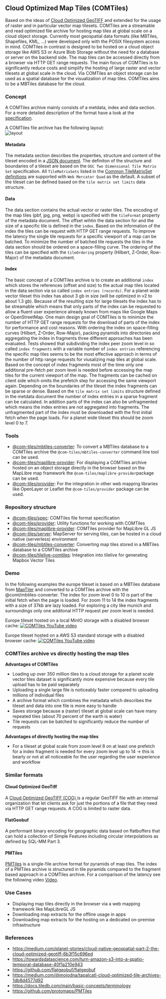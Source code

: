 ## Cloud Optimized Map Tiles (COMTiles)
Based on the ideas of [Cloud Optimized GeoTIFF](https://www.cogeo.org/) and extended for the usage of raster and in particular vector map tilesets.
COMTiles are a streamable and read optimized file archive for hosting map tiles at global scale on a cloud object storage.
Currently most geospatial data formats (like MBTiles, Shapefiles, KML, ...) were developed only with the POSIX filesystem access in mind.
COMTiles in contrast is designed to be hosted on a cloud object storage like AWS S3 or Azure Blob Storage without the need for a database or server on the backend side.
The map tiles can be accessed directly from a browser via HTTP GET range requests.
The main focus of COMTiles is to significantly reduce costs and simplify the hosting of large raster and vector tilesets at global scale
in the cloud.
Via COMTiles an object storage can be used as a spatial database for the visualization of map tiles.
COMTiles aims to be a MBTiles database for the cloud.

### Concept
A COMTiles archive mainly consists of a metdata, index and data section.  
For a more detailed description of the format have a look at the [specification](packages/spec).

A COMTiles file archive has the following layout:  
![layout](assets/layout.svg)

#### Metadata
The metadata section describes the properties, structure and content of the tileset encoded in a [JSON document](packages/spec/metadata-schema).
The definiton of the structure and boundaries of a tileset are based on the `OGC Two Dimensional Tile Matrix Set` specification.
All `TileMatrixSets` listed in the [Common TileMatrixSet definitions](http://docs.opengeospatial.org/is/17-083r2/17-083r2.html#61) are supported with `Web Mercator Quad` as the default.
A subset of the tileset can be defined based on the `tile matrix set limits` data structure.

#### Data
The data section contains the actual vector or raster tiles.
The encoding of the map tiles (pbf, jpg, png, webp) is specified with the `tileFormat` property of the metadata document.
The offset wihtin the data section for and the size of a specific tile is defined in the `index`.
Based on the information of the index the tiles can be request with HTTP GET range requests.
To improve the latency the single tile requests for a specific viewport of a map can be batched.
To minimize the number of batched tile requests the tiles in the data section should be ordered on a space-filling curve.
The ordering of the tiles can be specified with the `tileOrdering` property (Hilbert, Z-Order, Row-Major) of the metadata document.

#### Index
The basic concept of a COMTiles archive is to create an additional `index` which stores the references (offset and size) to the actual map tiles located in the data section via so called `index entries (records)`.
For a planet wide vector tileset this index has about 3 gb in size (will be optimized in v2 to about 1.3 gb).
Because of the resulting size for large tilesets the index has to be streamable which means that only parts of the index can be requested to allow a fluent user experience already known from maps like Google Maps or OpenStreetMap.
One main design goal of COMTiles is to minimize the number of HTTP GET range requests for the download of parts of the index for performance and cost reasons.
With ordering the index on space-filling curves (Hilbert, Z-Order, Row-Major), packing pyramids into directories and aggregating the index in fragments three different approaches has been evaluated.
Tests showed that subdividing the index peer zoom level in so called ``index fragments`` with a variable number of ``index entries`` referencing
the specific map tiles seems to be the most effective approach in terms of the number of http range requests for viusalizing map tiles at global scale.
Based on the concept of index fragments most of the time only one additional pre-fetch per zoom level is needed before accessing the map tiles for the current viewport of the map.
The fragments can be cached on client side which omits the prefetch step for accessing the same viewport again.
Depending on the boundaries of the tileset the index fragments can be sparse or dense.
Based on the `tile matrix set limits` structure defined in the metdata document the number of index entries in a sparse fragment can be calculated.
In addition parts of the index can also be unfragmented which means the index entries are not aggregated into fragments.
The unfragmented part of the index must be downloaded with the first initial fetch when the page loads.
For a planet wide tileset this should be zoom level 0 to 7.

### Tools
- [@com-tiles/mbtiles-converter](packages/converter/mbtiles-converter): To convert a MBTiles database to a COMTiles archive the `@com-tiles/mbtiles-converter` command line tool can be used.
- [@com-tiles/maplibre-provider](packages/maplibre-provider): For displaying a COMTiles archive hosted on an object storage directly in the browser based on the MapLibre map framework the `@com-tiles/maplibre-provider`package can be used.
- [@com-tiles/provider](packages/provider): For the integration in other web mapping libraries like OpenLayer or Leaflet the `@com-tiles/provider` package can be used.

### Repository structure
- [@com-tiles/spec](packages/spec): COMTiles file format specification
- [@com-tiles/provider](packages/provider): Utility functions for working with COMTiles
- [@com-tiles/maplibre-provider](packages/maplibre-provider): COMTiles provider for MapLibre GL JS
- [@com-tiles/server](packages/server): MapServer for serving tiles, can be hosted in a cloud native (serverless) environment
- [@com-tiles/mbtiles-converter](packages/converter/mbtiles-converter): Converting map tiles stored in a MBTiles database to a COMTiles archive
- [@com-tiles/tilelive-comtiles](packages/converter/tilelive-comtiles): Integration into tilelive for generating Mapbox Vector Tiles

### Demo
In the following examples the europe tileset is based on a MBTiles database from [MapTiler](https://www.maptiler.com/data/) and converted to
a COMTiles archive with the @comt/mbtiles-converter.
The index for zoom level 0 to 10 is part of the initial fetch when the page is loaded.
For zoom 11 to 14 the index fragments with a size of 37kb are lazy loaded.
For exploring a city like munich and surroundings only one additonal HTTP request per zoom level is needed.

Europe tileset hosted on a local MinIO storage with a disabled browser cache:
[![COMTiles YouTube video](./assets/MinIO.png)](https://www.youtube.com/watch?v=puaJVVxT_KA)

Europe tileset hosted on a AWS S3 standard storage with a disabled browser cache:
[![COMTiles YouTube video](./assets/AwsS3.png)](https://www.youtube.com/watch?v=5StxZbfvMUw)

### COMTiles archive vs directly hosting the map tiles
**Advantages of COMTiles**
- Loading up over 350 million tiles to a cloud storage for a planet scale vector tiles dataset is significantly more expensive because every tile
  upload has to be paid separately
- Uploading a single large file is noticeably faster compared to uploading millions of individual files
- A archive format which combines the metadata which describes the tileset and data into one file is more easy to handle
- Saves storage because a (raster) tileset at global scale can have many repeated tiles (about 70 percent of the earth is water)
- Tile requests can be batched to significantly reduce the number of requests    

**Advantages of directly hosting the map tiles**   
- For a tileset at global scale from zoom level 8 on at least one prefetch for a index fragment is needed for every zoom level up to 14 -> this is bearly or not at all noticeable for the user regarding the user experience and workflow

### Similar formats
#### Cloud Optimized GeoTiff
A [Cloud Optimized GeoTIFF (COG) ](https://www.cogeo.org/) is a regular GeoTIFF file with an internal organization that let clients ask for just the portions of a file that they need
via HTTP GET range requests. A COG is limited to raster data.

#### FlatGeobuf
A performant binary encoding for geographic data based on flatbuffers that can hold a collection of Simple Features including circular interpolations as defined by SQL-MM Part 3.

#### PMTiles
[PMTiles](https://github.com/protomaps/PMTiles) is a single-file archive format for pyramids of map tiles.
The index of a PMTiles archive is structured in tile pyramids compared to the fragment based approach in a COMTiles archive.
For a comparison of the latency see the following video [Video](https://www.youtube.com/watch?v=oqyQ3wo7n18).

### Use Cases
- Displaying map tiles directly in the browser via a web mapping framework like MapLibreGL JS
- Downloading map extracts for the offline usage in apps
- Downloading map extracts for the hosting on a dedicated on-premise infrastructure

### References
- https://medium.com/planet-stories/cloud-native-geospatial-part-2-the-cloud-optimized-geotiff-6b3f15c696ed
- https://towardsdatascience.com/turn-amazon-s3-into-a-spatio-temporal-database-40f1a210e943
- https://github.com/flatgeobuf/flatgeobuf
- https://medium.com/@mojodna/tapalcatl-cloud-optimized-tile-archives-1db8d4577d92
- https://docs.tiledb.com/main/basic-concepts/terminology
- https://github.com/protomaps/PMTiles


  